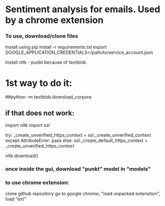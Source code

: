 # Sentiment analysis for emails. Used by a chrome extension


### To use, download/clone files
Install using pip install -r requirements.txt
export GOOGLE_APPLICATION_CREDENTIALS=/path/to/service_account.json
  
Install nltk - punkt because of textblob
# 1st way to do it: 
##python -m textblob.download_corpora

## if that does not work:
import nltk
import ssl

try:
    _create_unverified_https_context = ssl._create_unverified_context
except AttributeError:
    pass
else:
    ssl._create_default_https_context = _create_unverified_https_context

nltk.download()



### once inside the gui, download "punkt" model in "models"

### to use chrome extension:
clone github repository
go to google chrome, "load unpacked extenstion", load "ext"
